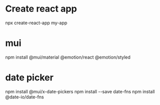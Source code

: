 # Create react app
npx create-react-app my-app

# mui
npm install @mui/material @emotion/react @emotion/styled

# date picker
npm install @mui/x-date-pickers
npm install --save date-fns
npm install @date-io/date-fns